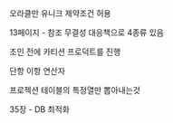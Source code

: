 오라클만 유니크 제약조건 허용

13페이지 - 참조 무결성 대응책으로 4종류 있음

조인 전에 카티션 프로덕트를 진행

단항 이항 연산자

프로젝션 테이블의 특정열만 뽑아내는것

35장 - DB 최적화